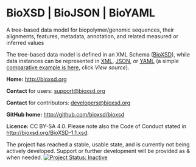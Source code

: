 # BioXSD | BioJSON | BioYAML
A tree-based data model for biopolymer/genomic sequences, their alignments, features, metadata, annotation, and related measured or inferred values

The tree-based data model is defined in an XML Schema ([BioXSD](http://bioxsd.org/BioXSD-1.1.xsd)), while data instances can be represented in [XML](http://bioxsd.org/sequenceRecord.xml), [JSON](http://bioxsd.org/sequenceRecord.json), or [YAML](http://bioxsd.org/sequenceRecord.yaml) (a simple [comparative example is here](http://bioxsd.org/sequenceRecord.xml+json+yaml.xml), click _View source_).

**Home:** http://bioxsd.org

**Contact** for users: support@bioxsd.org

**Contact** for contributors: developers@bioxsd.org

**GitHub home:** http://github.com/bioxsd/bioxsd

**Licence:** CC BY-SA 4.0. Please note also the Code of Conduct stated in http://bioxsd.org/BioXSD-1.1.xsd.

The project has reached a stable, usable state, and is currently not being actively developed. Support or further development will be provided as & when needed. [![Project Status: Inactive](https://www.repostatus.org/badges/latest/inactive.svg)](https://www.repostatus.org/#inactive)
